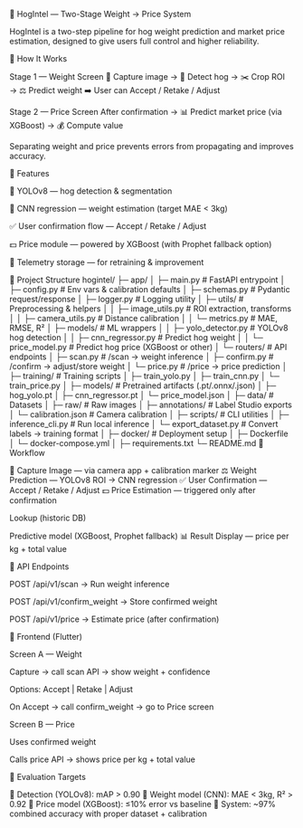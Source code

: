 🐖 HogIntel — Two-Stage Weight → Price System

HogIntel is a two-step pipeline for hog weight prediction and market price estimation, designed to give users full control and higher reliability.

🔹 How It Works

Stage 1 — Weight Screen
📸 Capture image → 🐖 Detect hog → ✂️ Crop ROI → ⚖️ Predict weight
➡️ User can Accept / Retake / Adjust

Stage 2 — Price Screen
After confirmation → 📊 Predict market price (via XGBoost) → 💰 Compute value

Separating weight and price prevents errors from propagating and improves accuracy.

🔹 Features

🧩 YOLOv8 — hog detection & segmentation

🧠 CNN regression — weight estimation (target MAE < 3kg)

✅ User confirmation flow — Accept / Retake / Adjust

💵 Price module — powered by XGBoost (with Prophet fallback option)

📡 Telemetry storage — for retraining & improvement

🔹 Project Structure
hogintel/
├─ app/
│  ├─ main.py              # FastAPI entrypoint
│  ├─ config.py            # Env vars & calibration defaults
│  ├─ schemas.py           # Pydantic request/response
│  ├─ logger.py            # Logging utility
│  ├─ utils/               # Preprocessing & helpers
│  │   ├─ image_utils.py   # ROI extraction, transforms
│  │   ├─ camera_utils.py  # Distance calibration
│  │   └─ metrics.py       # MAE, RMSE, R²
│  ├─ models/              # ML wrappers
│  │   ├─ yolo_detector.py # YOLOv8 hog detection
│  │   ├─ cnn_regressor.py # Predict hog weight
│  │   └─ price_model.py   # Predict hog price (XGBoost or other)
│  └─ routers/             # API endpoints
│      ├─ scan.py          # /scan → weight inference
│      ├─ confirm.py       # /confirm → adjust/store weight
│      └─ price.py         # /price → price prediction
│
├─ training/               # Training scripts
│  ├─ train_yolo.py
│  ├─ train_cnn.py
│  └─ train_price.py
│
├─ models/                 # Pretrained artifacts (.pt/.onnx/.json)
│  ├─ hog_yolo.pt
│  ├─ cnn_regressor.pt
│  └─ price_model.json
│
├─ data/                   # Datasets
│  ├─ raw/                 # Raw images
│  ├─ annotations/         # Label Studio exports
│  └─ calibration.json     # Camera calibration
│
├─ scripts/                # CLI utilities
│  ├─ inference_cli.py     # Run local inference
│  └─ export_dataset.py    # Convert labels → training format
│
├─ docker/                 # Deployment setup
│  ├─ Dockerfile
│  └─ docker-compose.yml
│
├─ requirements.txt
└─ README.md
🔹 Workflow

📸 Capture Image — via camera app + calibration marker
⚖️ Weight Prediction — YOLOv8 ROI → CNN regression
✅ User Confirmation — Accept / Retake / Adjust
💵 Price Estimation — triggered only after confirmation

Lookup (historic DB)

Predictive model (XGBoost, Prophet fallback)
📊 Result Display — price per kg + total value

🔹 API Endpoints

POST /api/v1/scan → Run weight inference

POST /api/v1/confirm_weight → Store confirmed weight

POST /api/v1/price → Estimate price (after confirmation)

🔹 Frontend (Flutter)

Screen A — Weight

Capture → call scan API → show weight + confidence

Options: Accept | Retake | Adjust

On Accept → call confirm_weight → go to Price screen

Screen B — Price

Uses confirmed weight

Calls price API → shows price per kg + total value

🔹 Evaluation Targets

🎯 Detection (YOLOv8): mAP > 0.90
🎯 Weight model (CNN): MAE < 3kg, R² > 0.92
🎯 Price model (XGBoost): ≤10% error vs baseline
🎯 System: ~97% combined accuracy with proper dataset + calibration